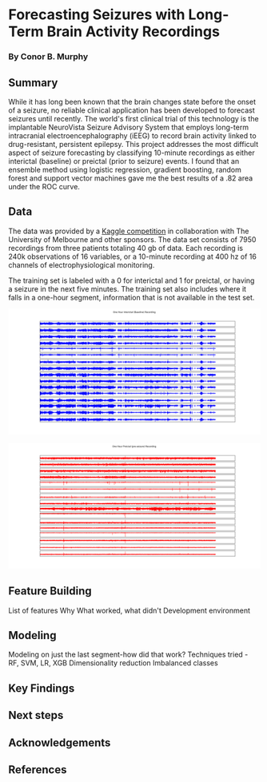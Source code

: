 # Forecasting Seizures with Long-Term Brain Activity Recordings
### By Conor B. Murphy

## Summary

While it has long been known that the brain changes state before the onset of a seizure, no reliable clinical application has been developed to forecast seizures until recently.  The world's first clinical trial of this technology is the implantable NeuroVista Seizure Advisory System that employs long-term intracranial electroencephalography (iEEG) to record brain activity linked to drug-resistant, persistent epilepsy.  This project addresses the most difficult aspect of seizure forecasting by classifying 10-minute recordings as either interictal (baseline) or preictal (prior to seizure) events.  I found that an ensemble method using logistic regression, gradient boosting, random forest and support vector machines gave me the best results of a .82 area under the ROC curve.

## Data

The data was provided by a [Kaggle competition](https://www.kaggle.com/c/melbourne-university-seizure-prediction) in collaboration with The University of Melbourne and other sponsors.  The data set consists of 7950 recordings from three patients totaling 40 gb of data.  Each recording is 240k observations of 16 variables, or a 10-minute recording at 400 hz of 16 channels of electrophysiological monitoring.

The training set is labeled with a 0 for interictal and 1 for preictal, or having a seizure in the next five minutes.  The training set also includes where it falls in a one-hour segment, information that is not available in the test set.

![Image of an Interictal Recording](https://github.com/conorbmurphy/predicting-seizures/blob/master/figures/interictal.png)

![Image o of an Preictal Recording](https://github.com/conorbmurphy/predicting-seizures/blob/master/figures/preictal.png)

## Feature Building

List of features
Why
What worked, what didn't
Development environment

## Modeling

Modeling on just the last segment-how did that work?
Techniques tried - RF, SVM, LR, XGB
Dimensionality reduction
Imbalanced classes

## Key Findings

## Next steps

## Acknowledgements

## References
